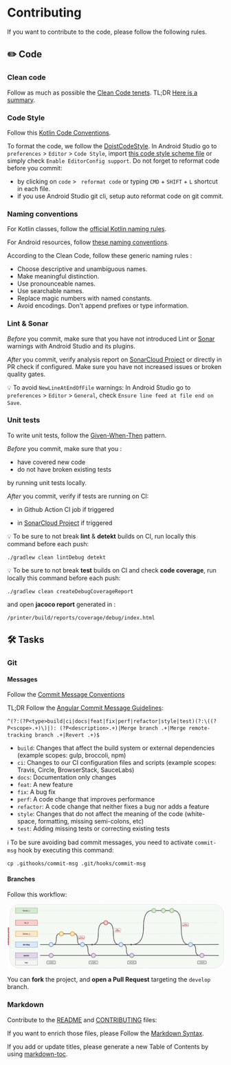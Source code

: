 # Contributing

If you want to contribute to the code, please follow the following rules.




## ✏️ Code

### Clean code

Follow as much as possible the [Clean Code tenets](https://moderatemisbehaviour.github.io/clean-code-smells-and-heuristics/). TL;DR [Here is a summary](https://gist.github.com/wojteklu/73c6914cc446146b8b533c0988cf8d29).

### Code Style

Follow this [Kotlin Code Conventions](https://kotlinlang.org/docs/reference/coding-conventions.html).

To format the code, we follow the [DoistCodeStyle](https://github.com/Tabesto/java-kotlin-code-styles). In Android Studio go to `preferences` > `Editor` > `Code Style`, import [this code style scheme file](https://github.com/Tabesto/java-kotlin-code-styles/blob/master/configs/DoistStyle.xml) or simply check `Enable EditorConfig support`. 
Do not forget to reformat code before you commit:

- by clicking on `code` > ` reformat code` or typing `CMD` + `SHIFT` + `L` shortcut in each file.
- if you use Android Studio git cli, setup auto reformat code on git commit.

### Naming conventions

For Kotlin classes, follow the [official Kotlin naming rules](https://kotlinlang.org/docs/reference/coding-conventions.html#naming-rules).

For Android resources, follow [these naming conventions](https://jeroenmols.com/blog/2016/03/07/resourcenaming/).

According to the Clean Code, follow these generic naming rules :

- Choose descriptive and unambiguous names.
- Make meaningful distinction.
- Use pronounceable names.
- Use searchable names.
- Replace magic numbers with named constants.
- Avoid encodings. Don't append prefixes or type information.

### Lint & Sonar

_Before_ you commit, make sure that you have not introduced Lint or [Sonar](https://www.sonarlint.org/intellij/) warnings with Android Studio and its plugins.

_After_ you commit, verify analysis report on [SonarCloud Project](https://sonarcloud.io/dashboard?id=Tabesto_pos-printer-module) or directly in PR check if configured.
Make sure you have not increased issues or broken quality gates.

💡 To avoid `NewLineAtEndOfFile` warnings: In Android Studio go to `preferences` > `Editor` > `General`, check `Ensure line feed at file end on Save`. 

### Unit tests

To write unit tests, follow the [Given-When-Then](https://solidsoft.wordpress.com/2017/05/16/importance-of-given-when-then-in-unit-tests-and-tdd/) pattern.

_Before_ you commit, make sure that you :

- have covered new code
- do not have broken existing tests

by running unit tests locally.

_After_ you commit, verify if tests are running on CI:

- in Github Action CI job if triggered

- in [SonarCloud Project](https://sonarcloud.io/dashboard?id=Tabesto_pos-printer-module) if triggered

  

💡 To be sure to not break **lint** & **detekt** builds on CI, run locally this command before each push:


    ./gradlew clean lintDebug detekt



💡 To be sure to not break **test** builds on CI and check **code coverage**, run locally this command before each push:


    ./gradlew clean createDebugCoverageReport

and open **jacoco report** generated in :

    /printer/build/reports/coverage/debug/index.html



## 🛠 Tasks

### Git

#### Messages

Follow the [Commit Message Conventions][conventional-commits]

TL;DR Follow the [Angular Commit Message Guidelines](https://github.com/angular/angular/blob/22b96b9/CONTRIBUTING.md#-commit-message-guidelines):

    ^(?:(?P<type>build|ci|docs|feat|fix|perf|refactor|style|test)(?:\((?P<scope>.+)\)|): (?P<description>.+)|Merge branch .+|Merge remote-tracking branch .+|Revert .+)$

- `build`: Changes that affect the build system or external dependencies (example scopes: gulp, broccoli, npm)
- `ci`: Changes to our CI configuration files and scripts (example scopes: Travis, Circle, BrowserStack, SauceLabs)
- `docs`: Documentation only changes
- `feat`: A new feature
- `fix`: A bug fix
- `perf`: A code change that improves performance
- `refactor`: A code change that neither fixes a bug nor adds a feature
- `style`: Changes that do not affect the meaning of the code (white-space, formatting, missing semi-colons, etc)
- `test`: Adding missing tests or correcting existing tests

ℹ️ To be sure avoiding bad commit messages, you need to activate `commit-msg` hook by executing this command:

```
cp .githooks/commit-msg .git/hooks/commit-msg
```

#### Branches

Follow this workflow:

![Git workflow](docs/git-workflow.png?raw=true "Git workflow")

You can **fork** the project, and **open a Pull Request** targeting the `develop` branch.

### Markdown

Contribute to the [README](README.md) and [CONTRIBUTING](CONTRIBUTING.md) files:

If you want to enrich those files, please Follow the [Markdown Syntax](https://www.markdownguide.org/basic-syntax/).

If you add or update titles, please generate a new Table of Contents by using [markdown-toc](https://ecotrust-canada.github.io/markdown-toc/).





[conventional-commits]: https://www.conventionalcommits.org
[standard-version]: https://github.com/conventional-changelog/standard-version
